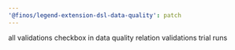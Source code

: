 ```yaml
---
'@finos/legend-extension-dsl-data-quality': patch
---
```


all validations checkbox in data quality relation validations trial runs
